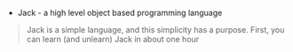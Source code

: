 - Jack - a high level object based programming language

> Jack is a simple language, and this simplicity has a purpose. First, you can learn (and unlearn) Jack in about one hour

